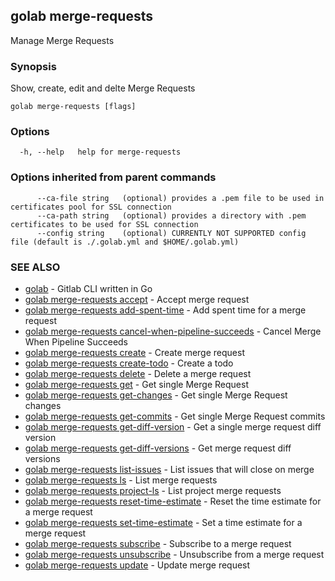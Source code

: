 ## golab merge-requests

Manage Merge Requests

### Synopsis


Show, create, edit and delte Merge Requests

```
golab merge-requests [flags]
```

### Options

```
  -h, --help   help for merge-requests
```

### Options inherited from parent commands

```
      --ca-file string   (optional) provides a .pem file to be used in certificates pool for SSL connection
      --ca-path string   (optional) provides a directory with .pem certificates to be used for SSL connection
      --config string    (optional) CURRENTLY NOT SUPPORTED config file (default is ./.golab.yml and $HOME/.golab.yml)
```

### SEE ALSO
* [golab](golab.md)	 - Gitlab CLI written in Go
* [golab merge-requests accept](golab_merge-requests_accept.md)	 - Accept merge request
* [golab merge-requests add-spent-time](golab_merge-requests_add-spent-time.md)	 - Add spent time for a merge request
* [golab merge-requests cancel-when-pipeline-succeeds](golab_merge-requests_cancel-when-pipeline-succeeds.md)	 - Cancel Merge When Pipeline Succeeds
* [golab merge-requests create](golab_merge-requests_create.md)	 - Create merge request
* [golab merge-requests create-todo](golab_merge-requests_create-todo.md)	 - Create a todo
* [golab merge-requests delete](golab_merge-requests_delete.md)	 - Delete a merge request
* [golab merge-requests get](golab_merge-requests_get.md)	 - Get single Merge Request
* [golab merge-requests get-changes](golab_merge-requests_get-changes.md)	 - Get single Merge Request changes
* [golab merge-requests get-commits](golab_merge-requests_get-commits.md)	 - Get single Merge Request commits
* [golab merge-requests get-diff-version](golab_merge-requests_get-diff-version.md)	 - Get a single merge request diff version
* [golab merge-requests get-diff-versions](golab_merge-requests_get-diff-versions.md)	 - Get merge request diff versions
* [golab merge-requests list-issues](golab_merge-requests_list-issues.md)	 - List issues that will close on merge
* [golab merge-requests ls](golab_merge-requests_ls.md)	 - List merge requests
* [golab merge-requests project-ls](golab_merge-requests_project-ls.md)	 - List project merge requests
* [golab merge-requests reset-time-estimate](golab_merge-requests_reset-time-estimate.md)	 - Reset the time estimate for a merge request
* [golab merge-requests set-time-estimate](golab_merge-requests_set-time-estimate.md)	 - Set a time estimate for a merge request
* [golab merge-requests subscribe](golab_merge-requests_subscribe.md)	 - Subscribe to a merge request
* [golab merge-requests unsubscribe](golab_merge-requests_unsubscribe.md)	 - Unsubscribe from a merge request
* [golab merge-requests update](golab_merge-requests_update.md)	 - Update merge request

